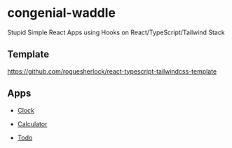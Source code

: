 # congenial-waddle

Stupid Simple React Apps using Hooks on React/TypeScript/Tailwind Stack

## Template

https://github.com/roguesherlock/react-typescript-tailwindcss-template

## Apps

- [Clock](https://github.com/roguesherlock/react-clock)

- [Calculator](https://github.com/roguesherlock/react-calc)

- [Todo](https://github.com/roguesherlock/react-todo)
